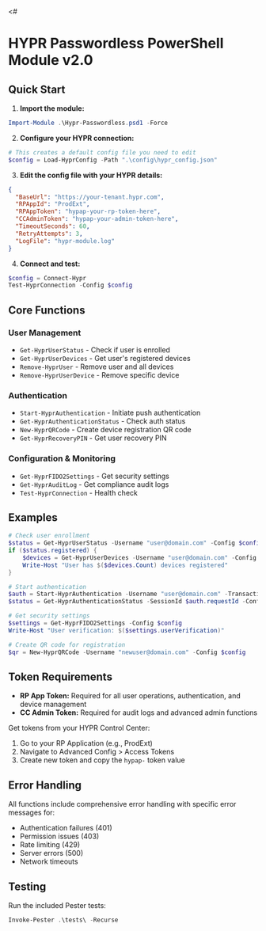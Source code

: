 <#
# HYPR Passwordless PowerShell Module v2.0

## Quick Start

1. **Import the module:**
```powershell
Import-Module .\Hypr-Passwordless.psd1 -Force
```

2. **Configure your HYPR connection:**
```powershell
# This creates a default config file you need to edit
$config = Load-HyprConfig -Path ".\config\hypr_config.json"
```

3. **Edit the config file with your HYPR details:**
```json
{
  "BaseUrl": "https://your-tenant.hypr.com",
  "RPAppId": "ProdExt",
  "RPAppToken": "hypap-your-rp-token-here",
  "CCAdminToken": "hypap-your-admin-token-here",
  "TimeoutSeconds": 60,
  "RetryAttempts": 3,
  "LogFile": "hypr-module.log"
}
```

4. **Connect and test:**
```powershell
$config = Connect-Hypr
Test-HyprConnection -Config $config
```

## Core Functions

### User Management
- `Get-HyprUserStatus` - Check if user is enrolled
- `Get-HyprUserDevices` - Get user's registered devices  
- `Remove-HyprUser` - Remove user and all devices
- `Remove-HyprUserDevice` - Remove specific device

### Authentication
- `Start-HyprAuthentication` - Initiate push authentication
- `Get-HyprAuthenticationStatus` - Check auth status
- `New-HyprQRCode` - Create device registration QR code
- `Get-HyprRecoveryPIN` - Get user recovery PIN

### Configuration & Monitoring
- `Get-HyprFIDO2Settings` - Get security settings
- `Get-HyprAuditLog` - Get compliance audit logs
- `Test-HyprConnection` - Health check

## Examples

```powershell
# Check user enrollment
$status = Get-HyprUserStatus -Username "user@domain.com" -Config $config
if ($status.registered) {
    $devices = Get-HyprUserDevices -Username "user@domain.com" -Config $config
    Write-Host "User has $($devices.Count) devices registered"
}

# Start authentication
$auth = Start-HyprAuthentication -Username "user@domain.com" -TransactionText "Login approval" -Config $config
$status = Get-HyprAuthenticationStatus -SessionId $auth.requestId -Config $config

# Get security settings
$settings = Get-HyprFIDO2Settings -Config $config
Write-Host "User verification: $($settings.userVerification)"

# Create QR code for registration
$qr = New-HyprQRCode -Username "newuser@domain.com" -Config $config
```

## Token Requirements

- **RP App Token:** Required for all user operations, authentication, and device management
- **CC Admin Token:** Required for audit logs and advanced admin functions

Get tokens from your HYPR Control Center:
1. Go to your RP Application (e.g., ProdExt)
2. Navigate to Advanced Config > Access Tokens
3. Create new token and copy the `hypap-` token value

## Error Handling

All functions include comprehensive error handling with specific error messages for:
- Authentication failures (401)
- Permission issues (403) 
- Rate limiting (429)
- Server errors (500)
- Network timeouts

## Testing

Run the included Pester tests:
```powershell
Invoke-Pester .\tests\ -Recurse
```